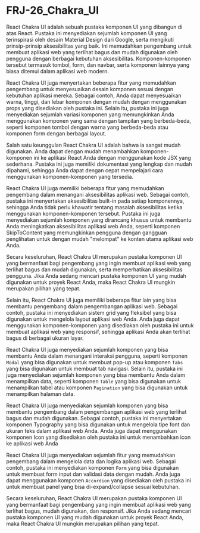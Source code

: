 # FRJ-26_Chakra_UI

React Chakra UI adalah sebuah pustaka komponen UI yang dibangun di atas React. Pustaka ini menyediakan sejumlah komponen UI yang terinspirasi oleh desain Material Design dari Google, serta mengikuti prinsip-prinsip aksesibilitas yang baik. Ini memudahkan pengembang untuk membuat aplikasi web yang terlihat bagus dan mudah digunakan oleh pengguna dengan berbagai kebutuhan aksesibilitas. Komponen-komponen tersebut termasuk tombol, form, dan navbar, serta komponen lainnya yang biasa ditemui dalam aplikasi web modern.

React Chakra UI juga menyertakan beberapa fitur yang memudahkan pengembang untuk menyesuaikan desain komponen sesuai dengan kebutuhan aplikasi mereka. Sebagai contoh, Anda dapat menyesuaikan warna, tinggi, dan lebar komponen dengan mudah dengan menggunakan props yang disediakan oleh pustaka ini. Selain itu, pustaka ini juga menyediakan sejumlah variasi komponen yang memungkinkan Anda menggunakan komponen yang sama dengan tampilan yang berbeda-beda, seperti komponen tombol dengan warna yang berbeda-beda atau komponen form dengan berbagai layout.

Salah satu keunggulan React Chakra UI adalah bahwa ia sangat mudah digunakan. Anda dapat dengan mudah menambahkan komponen-komponen ini ke aplikasi React Anda dengan menggunakan kode JSX yang sederhana. Pustaka ini juga memiliki dokumentasi yang lengkap dan mudah dipahami, sehingga Anda dapat dengan cepat mempelajari cara menggunakan komponen-komponen yang tersedia.

React Chakra UI juga memiliki beberapa fitur yang memudahkan pengembang dalam menangani aksesibilitas aplikasi web. Sebagai contoh, pustaka ini menyertakan aksesibilitas built-in pada setiap komponennya, sehingga Anda tidak perlu khawatir tentang masalah aksesibilitas ketika menggunakan komponen-komponen tersebut. Pustaka ini juga menyediakan sejumlah komponen yang dirancang khusus untuk membantu Anda meningkatkan aksesibilitas aplikasi web Anda, seperti komponen SkipToContent yang memungkinkan pengguna dengan gangguan penglihatan untuk dengan mudah "melompat" ke konten utama aplikasi web Anda.

Secara keseluruhan, React Chakra UI merupakan pustaka komponen UI yang bermanfaat bagi pengembang yang ingin membuat aplikasi web yang terlihat bagus dan mudah digunakan, serta memperhatikan aksesibilitas pengguna. Jika Anda sedang mencari pustaka komponen UI yang mudah digunakan untuk proyek React Anda, maka React Chakra UI mungkin merupakan pilihan yang tepat.

Selain itu, React Chakra UI juga memiliki beberapa fitur lain yang bisa membantu pengembang dalam pengembangan aplikasi web. Sebagai contoh, pustaka ini menyediakan sistem grid yang fleksibel yang bisa digunakan untuk mengelola layout aplikasi web Anda. Anda juga dapat menggunakan komponen-komponen yang disediakan oleh pustaka ini untuk membuat aplikasi web yang responsif, sehingga aplikasi Anda akan terlihat bagus di berbagai ukuran layar.

React Chakra UI juga menyediakan sejumlah komponen yang bisa membantu Anda dalam menangani interaksi pengguna, seperti komponen `Modal` yang bisa digunakan untuk membuat pop-up atau komponen `Tabs` yang bisa digunakan untuk membuat tab navigasi. Selain itu, pustaka ini juga menyediakan sejumlah komponen yang bisa membantu Anda dalam menampilkan data, seperti komponen `Table` yang bisa digunakan untuk menampilkan tabel atau komponen `Pagination` yang bisa digunakan untuk menampilkan halaman data.

React Chakra UI juga menyediakan sejumlah komponen yang bisa membantu pengembang dalam pengembangan aplikasi web yang terlihat bagus dan mudah digunakan. Sebagai contoh, pustaka ini menyertakan komponen Typography yang bisa digunakan untuk mengelola tipe font dan ukuran teks dalam aplikasi web Anda. Anda juga dapat menggunakan komponen Icon yang disediakan oleh pustaka ini untuk menambahkan icon ke aplikasi web Anda

React Chakra UI juga menyediakan sejumlah fitur yang memudahkan pengembang dalam mengelola data dan logika aplikasi web. Sebagai contoh, pustaka ini menyediakan komponen `Form` yang bisa digunakan untuk membuat form input dan validasi data dengan mudah. Anda juga dapat menggunakan komponen `Accordion` yang disediakan oleh pustaka ini untuk membuat panel yang bisa di-expand/collapse sesuai kebutuhan.

Secara keseluruhan, React Chakra UI merupakan pustaka komponen UI yang bermanfaat bagi pengembang yang ingin membuat aplikasi web yang terlihat bagus, mudah digunakan, dan responsif. Jika Anda sedang mencari pustaka komponen UI yang mudah digunakan untuk proyek React Anda, maka React Chakra UI mungkin merupakan pilihan yang tepat.
